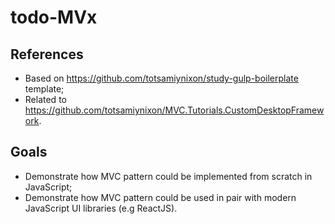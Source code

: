 # todo-MVx

## References

 - Based on https://github.com/totsamiynixon/study-gulp-boilerplate template;
 - Related to https://github.com/totsamiynixon/MVC.Tutorials.CustomDesktopFramework.

## Goals

- Demonstrate how MVC pattern could be implemented from scratch in JavaScript;
- Demonstrate how MVC pattern could be used in pair with modern JavaScript UI libraries (e.g ReactJS).

